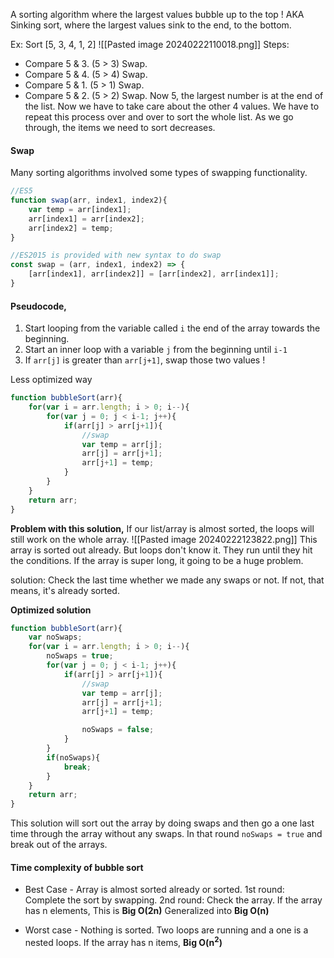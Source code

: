 A sorting algorithm where the largest values bubble up to the top !
AKA Sinking sort, where the largest values sink to the end, to the bottom.

Ex:
Sort [5, 3, 4, 1, 2]
![[Pasted image 20240222110018.png]]
Steps:
- Compare 5 & 3. (5 > 3) Swap.
- Compare 5 & 4. (5 > 4) Swap.
- Compare 5 & 1. (5 > 1) Swap.
- Compare 5 & 2. (5 > 2) Swap.
Now 5, the largest number is at the end of the list. 
Now we have to take care about the other 4 values. 
We have to repeat this process over and over to sort the whole list. 
As we go through, the items we need to sort decreases.

#### Swap
Many sorting algorithms involved some types of swapping functionality. 
```js
//ES5
function swap(arr, index1, index2){
	var temp = arr[index1];
	arr[index1] = arr[index2];
	arr[index2] = temp;
}
```
```js
//ES2015 is provided with new syntax to do swap
const swap = (arr, index1, index2) => {
	[arr[index1], arr[index2]] = [arr[index2], arr[index1]];
}
```

#### Pseudocode,
1. Start looping from the variable called `i` the end of the array towards the beginning. 
2. Start an inner loop with a variable `j` from the beginning until `i-1`
3. If `arr[j]` is greater than `arr[j+1]`, swap those two values !

Less optimized way
```js
function bubbleSort(arr){
	for(var i = arr.length; i > 0; i--){
		for(var j = 0; j < i-1; j++){
			if(arr[j] > arr[j+1]){
				//swap
				var temp = arr[j];
				arr[j] = arr[j+1];
				arr[j+1] = temp;
			}
		}
	}
	return arr;
}
```

**Problem with this solution,**
If our list/array is almost sorted, the loops will still work on the whole array.
![[Pasted image 20240222123822.png]]
This array is sorted out already. But loops don't know it. They run until they hit the conditions. 
If the array is super long, it going to be a huge problem. 

solution: Check the last time whether we made any swaps or not. If not, that means, it's already sorted.

**Optimized solution**
```js
function bubbleSort(arr){
	var noSwaps;
	for(var i = arr.length; i > 0; i--){
		noSwaps = true;
		for(var j = 0; j < i-1; j++){
			if(arr[j] > arr[j+1]){
				//swap
				var temp = arr[j];
				arr[j] = arr[j+1];
				arr[j+1] = temp;

				noSwaps = false;
			}
		}
		if(noSwaps){
			break;
		}
	}
	return arr;
}
```

This solution will sort out the array by doing swaps and then go a one last time through the array without any swaps. 
In that round `noSwaps = true` and break out of the arrays.

#### Time complexity of bubble sort
- Best Case - Array is almost sorted already or sorted.
	1st round: Complete the sort by swapping.
	2nd round: Check the array.
	If the array has n elements,
		This is **Big O(2n)**
		Generalized into **Big O(n)**

- Worst case - Nothing is sorted.
	Two loops are running and a one is a nested loops.
	If the array has n items, **Big O(n<sup>2</sup>)**
	